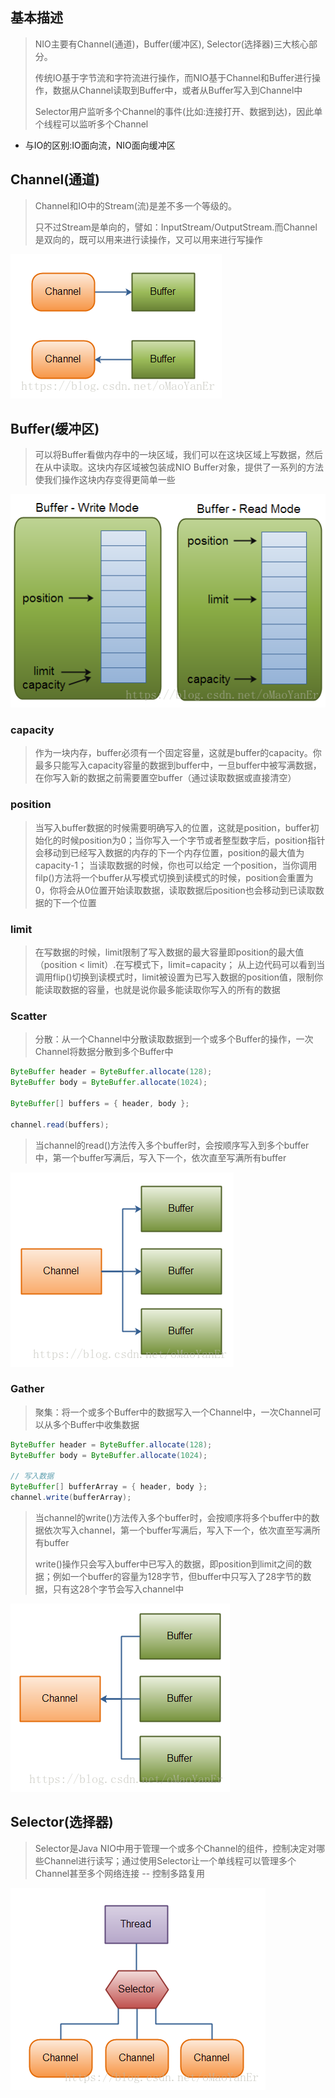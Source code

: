 ## 基本描述

> NIO主要有Channel(通道)，Buffer(缓冲区), Selector(选择器)三大核心部分。
>
> 传统IO基于字节流和字符流进行操作，而NIO基于Channel和Buffer进行操作，数据从Channel读取到Buffer中，或者从Buffer写入到Channel中
>
> Selector用户监听多个Channel的事件(比如:连接打开、数据到达)，因此单个线程可以监听多个Channel

* 与IO的区别:IO面向流，NIO面向缓冲区

## Channel(通道)

> Channel和IO中的Stream(流)是差不多一个等级的。
>
> 只不过Stream是单向的，譬如：InputStream/OutputStream.而Channel是双向的，既可以用来进行读操作，又可以用来进行写操作

![channel](./channel.png)

## Buffer(缓冲区)

> 可以将Buffer看做内存中的一块区域，我们可以在这块区域上写数据，然后在从中读取。这块内存区域被包装成NIO Buffer对象，提供了一系列的方法使我们操作这块内存变得更简单一些

![buffer](./buffer.png)

### capacity

> 作为一块内存，buffer必须有一个固定容量，这就是buffer的capacity。你最多只能写入capacity容量的数据到buffer中，一旦buffer中被写满数据，在你写入新的数据之前需要置空buffer（通过读取数据或直接清空）

### position

> 当写入buffer数据的时候需要明确写入的位置，这就是position，buffer初始化的时候position为0；当你写入一个字节或者整型数字后，position指针会移动到已经写入数据的内存的下一个内存位置，position的最大值为capacity-1；
> 当读取数据的时候，你也可以给定 一个position，当你调用filp()方法将一个buffer从写模式切换到读模式的时候，position会重置为0，你将会从0位置开始读取数据，读取数据后position也会移动到已读取数据的下一个位置

### limit

> 在写数据的时候，limit限制了写入数据的最大容量即position的最大值（position < limit）.在写模式下，limit=capacity；
> 从上边代码可以看到当调用flip()切换到读模式时，limit被设置为已写入数据的position值，限制你能读取数据的容量，也就是说你最多能读取你写入的所有的数据

### Scatter

> 分散：从一个Channel中分散读取数据到一个或多个Buffer的操作，一次Channel将数据分散到多个Buffer中

```java
ByteBuffer header = ByteBuffer.allocate(128);
ByteBuffer body = ByteBuffer.allocate(1024);

ByteBuffer[] buffers = { header, body };

channel.read(buffers);
```

> 当channel的read()方法传入多个buffer时，会按顺序写入到多个buffer中，第一个buffer写满后，写入下一个，依次直至写满所有buffer

![scatter](./scatter.png)

### Gather

> 聚集：将一个或多个Buffer中的数据写入一个Channel中，一次Channel可以从多个Buffer中收集数据

```java
ByteBuffer header = ByteBuffer.allocate(128);
ByteBuffer body = ByteBuffer.allocate(1024);

// 写入数据
ByteBuffer[] bufferArray = { header, body };
channel.write(bufferArray);
```

> 当channel的write()方法传入多个buffer时，会按顺序将多个buffer中的数据依次写入channel，第一个buffer写满后，写入下一个，依次直至写满所有buffer
>
> write()操作只会写入buffer中已写入的数据，即position到limit之间的数据；例如一个buffer的容量为128字节，但buffer中只写入了28字节的数据，只有这28个字节会写入channel中

![gather](./gather.png)

## Selector(选择器)

> Selector是Java NIO中用于管理一个或多个Channel的组件，控制决定对哪些Channel进行读写；通过使用Selector让一个单线程可以管理多个Channel甚至多个网络连接 -- 控制多路复用

![selector](./selector.png)